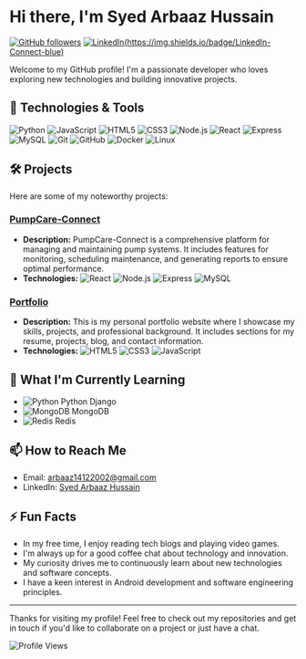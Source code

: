 # Hi there, I'm Syed Arbaaz Hussain

[![GitHub followers](https://img.shields.io/github/followers/SyedArbaazHussain?label=Follow&style=social)](https://github.com/SyedArbaazHussain)
[![LinkedIn](https://img.icons8.com/?size=25&id=13930&format=png&color=000000)(https://img.shields.io/badge/LinkedIn-Connect-blue)](https://www.linkedin.com/in/syed-arbaaz-hussain-7267ab228)

Welcome to my GitHub profile! I'm a passionate developer who loves exploring new technologies and building innovative projects.

## 🔧 Technologies & Tools

![Python](https://img.shields.io/badge/-Python-333?style=flat&logo=python)
![JavaScript](https://img.shields.io/badge/-JavaScript-333?style=flat&logo=javascript)
![HTML5](https://img.shields.io/badge/-HTML5-333?style=flat&logo=html5)
![CSS3](https://img.shields.io/badge/-CSS3-333?style=flat&logo=css3)
![Node.js](https://img.shields.io/badge/-Node.js-333?style=flat&logo=node.js)
![React](https://img.shields.io/badge/-React-333?style=flat&logo=react)
![Express](https://img.shields.io/badge/-Express-333?style=flat&logo=express)
![MySQL](https://img.shields.io/badge/-MySQL-333?style=flat&logo=mysql)
![Git](https://img.shields.io/badge/-Git-333?style=flat&logo=git)
![GitHub](https://img.shields.io/badge/-GitHub-333?style=flat&logo=github)
![Docker](https://img.shields.io/badge/-Docker-333?style=flat&logo=docker)
![Linux](https://img.shields.io/badge/-Linux-333?style=flat&logo=linux)

## 🛠️ Projects

Here are some of my noteworthy projects:

### [PumpCare-Connect](https://github.com/SyedArbaazHussain/PumpCare-Connect)
- **Description:** PumpCare-Connect is a comprehensive platform for managing and maintaining pump systems. It includes features for monitoring, scheduling maintenance, and generating reports to ensure optimal performance.
- **Technologies:** ![React](https://img.shields.io/badge/-React-333?style=flat&logo=react) ![Node.js](https://img.shields.io/badge/-Node.js-333?style=flat&logo=node.js) ![Express](https://img.shields.io/badge/-Express-333?style=flat&logo=express) ![MySQL](https://img.shields.io/badge/-MySQL-333?style=flat&logo=mysql) 

### [Portfolio](https://github.com/SyedArbaazHussain/Portfolio)
- **Description:** This is my personal portfolio website where I showcase my skills, projects, and professional background. It includes sections for my resume, projects, blog, and contact information.
- **Technologies:** ![HTML5](https://img.shields.io/badge/-HTML5-333?style=flat&logo=html5) ![CSS3](https://img.shields.io/badge/-CSS3-333?style=flat&logo=css3) ![JavaScript](https://img.shields.io/badge/-JavaScript-333?style=flat&logo=javascript)

## 🌱 What I'm Currently Learning

- ![Python](https://img.shields.io/badge/-Python-333?style=flat&logo=python) Python Django
- ![MongoDB](https://img.shields.io/badge/-MongoDB-333?style=flat&logo=mongodb) MongoDB
- ![Redis](https://img.shields.io/badge/-Redis-333?style=flat&logo=redis) Redis

## 📫 How to Reach Me

- Email: arbaaz14122002@gmail.com
- LinkedIn: [Syed Arbaaz Hussain](https://www.linkedin.com/in/syed-arbaaz-hussain-7267ab228)

## ⚡ Fun Facts

- In my free time, I enjoy reading tech blogs and playing video games.
- I'm always up for a good coffee chat about technology and innovation.
- My curiosity drives me to continuously learn about new technologies and software concepts.
- I have a keen interest in Android development and software engineering principles.

---

Thanks for visiting my profile! Feel free to check out my repositories and get in touch if you'd like to collaborate on a project or just have a chat.

![Profile Views](https://komarev.com/ghpvc/?username=SyedArbaazHussain&color=blue)
